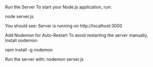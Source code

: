 Run the Server
To start your Node.js application, run:

node server.js

You should see:
Server is running on http://localhost:3000


Add Nodemon for Auto-Restart
To avoid restarting the server manually, install nodemon:

npm install -g nodemon

Run the server with:
nodemon server.js